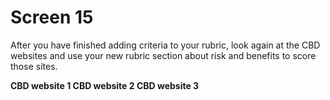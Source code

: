# Screen 15

After you have finished adding criteria to your rubric, look again at the CBD websites and use your new rubric section about risk and benefits to score those sites. 

**CBD website 1  CBD website 2  CBD website 3**
<!--needs link(s)!-->